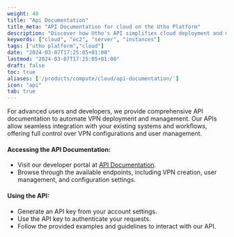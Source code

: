 ```yaml
---
weight: 40
title: "Api Documentation"
title_meta: "API Documentation for cloud on the Utho Platform"
description: "Discover how Utho's API simplifies cloud deployment and management allowing you to integrate seamlessly with your cloud infrastructure"
keywords: ["cloud", "ec2", "server", "instances"]
tags: ["utho platform","cloud"]
date: "2024-03-07T17:25:05+01:00"
lastmod: "2024-03-07T17:25:05+01:00"
draft: false
toc: true
aliases: ['/products/compute/cloud/api-documentation/']
icon: "api"
tab: true
---
```


For advanced users and developers, we provide comprehensive API documentation to automate VPN deployment and management. Our APIs allow seamless integration with your existing systems and workflows, offering full control over VPN configurations and user management.

#### Accessing the API Documentation:

* Visit our developer portal at [API Documentation](https://utho.com/api-docs/?utm_source=docs#api-Cloud-Servers).
* Browse through the available endpoints, including VPN creation, user management, and configuration settings.

#### Using the API:

* Generate an API key from your account settings.
* Use the API key to authenticate your requests.
* Follow the provided examples and guidelines to interact with our API.
